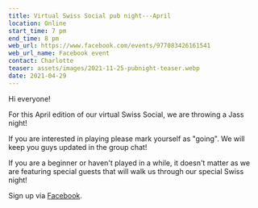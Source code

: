```yaml
---
title: Virtual Swiss Social pub night---April
location: Online
start_time: 7 pm
end_time: 8 pm
web_url: https://www.facebook.com/events/977083426161541
web_url_name: Facebook event
contact: Charlotte
teaser: assets/images/2021-11-25-pubnight-teaser.webp
date: 2021-04-29
---
```


Hi everyone!

For this April edition of our virtual Swiss Social, we are throwing a Jass
night!

If you are interested in playing please mark yourself as "going". We will keep
you guys updated in the group chat!

If you are a beginner or haven't played in a while, it doesn't matter as we are
featuring special guests that will walk us through our special Swiss night!

Sign up via [Facebook].

[facebook]: <{{ page.web_url }}>
